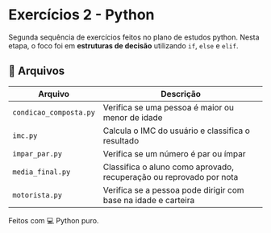 # Exercícios 2 - Python

Segunda sequência de exercícios feitos no plano de estudos python.
Nesta etapa, o foco foi em **estruturas de decisão** utilizando `if`, `else` e `elif`.

## 📂 Arquivos

| Arquivo                | Descrição                                                               |
|------------------------|-------------------------------------------------------------------------|
| `condicao_composta.py` | Verifica se uma pessoa é maior ou menor de idade                        |
| `imc.py`               | Calcula o IMC do usuário e classifica o resultado                       |
| `impar_par.py`         | Verifica se um número é par ou ímpar                                    |
| `media_final.py`       | Classifica o aluno como aprovado, recuperação ou reprovado por nota     |
| `motorista.py`         | Verifica se a pessoa pode dirigir com base na idade e carteira          |

Feitos com 💻 Python puro.